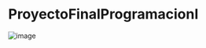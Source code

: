 # ProyectoFinalProgramacionI
![image](https://github.com/user-attachments/assets/43baa9b0-8c3b-48f9-bda3-3d770889055d)

